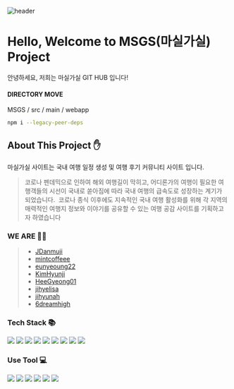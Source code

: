 ![header](https://capsule-render.vercel.app/api?type=waving&height=300&color=orange&text=마실가실&animation=fadeIn&fontColor=FAFAFA)




# Hello, Welcome to MSGS(마실가실) Project

안녕하세요, 저희는 마실가실 GIT HUB 입니다!

#### DIRECTORY MOVE
MSGS / src / main / webapp
```bash
npm i --legacy-peer-deps
```

## About This Project ✋
마실가실 사이트는 국내 여행 일정 생성 및 여행 후기 커뮤니티 사이트 입니다.

>코로나 펜데믹으로 인하여 해외 여행길이 막히고, 
>어디론가의 여행이 필요한 여행객들의 시선이 국내로 쏟아짐에 따라 국내 여행의 
>급속도로 성장하는 계기가 되었습니다. 
>코로나 종식 이후에도  지속적인 국내 여행 활성화를 위해 각 지역의 매력적인 
>여행지 정보와 이야기를 공유할 수 있는 여행 공감 사이트를 기획하고자 하였습니다

### WE ARE 🤼‍♂️
> - [JDanmuji](https://github.com/JDanmuji)
> - [mintcoffeee](https://github.com/mintcoffeee)
> - [eunyeoung22](https://github.com/eunyeoung22)
> - [KimHyunji](https://github.com/jihyelisa)
> - [HeeGyeong01](https://github.com/HeeGyeong01)
> - [jihyelisa](https://github.com/jihyelisa)
> - [jihyunah](https://github.com/jihyunah)
> - [6dreamhigh](https://github.com/6dreamhigh)


### Tech Stack 📚
<img src="https://img.shields.io/badge/Java-007396?style=flat&logo=Java&logoColor=white" />
<img src="https://img.shields.io/badge/HTML5-E34F26?style=flat&logo=HTML5&logoColor=white" /> <img src="https://img.shields.io/badge/CSS3-1572B3?style=flat&logo=CSS3&logoColor=white" />
<img src="https://img.shields.io/badge/JavaScript-F7DF1E style=flat&logo=JavaScript&logoColor=white" />
<img src="https://img.shields.io/badge/mysql-4479A1?style=flat&logo=mysql&logoColor=white" />
<img src="https://img.shields.io/badge/springboot-6DB33F?style=flat&logo=springboot&logoColor=white" />
<img src="https://img.shields.io/badge/react-61DAFB?style=flat&logo=react&logoColor=white" />
<img src="https://img.shields.io/badge/reactquery-FF4154?style=flat&logo=reactquery&logoColor=white" />
<img src="https://img.shields.io/badge/redux-764ABC?style=flat&logo=redux&logoColor=white" />

### Use Tool 💻
<img src="https://img.shields.io/badge/Jira-0052CC?style=flat&logo=Jira&logoColor=white"/> 
<img src="https://img.shields.io/badge/Figma-F24E1E?style=flat&logo=Figma&logoColor=white"/> <img src="https://img.shields.io/badge/VisualStudioCode-007ACC?style=flat&logo=VisualStudioCode&logoColor=white" />  
<img src="https://img.shields.io/badge/Git-F05032?style=flat&logo=Git&logoColor=white" /> 
<img src="https://img.shields.io/badge/GitHub-181717?style=flat&logo=GitHub&logoColor=white" /> 
<img src="https://img.shields.io/badge/sourcetree-0052CC?style=flat&logo=sourcetree&logoColor=white" />

